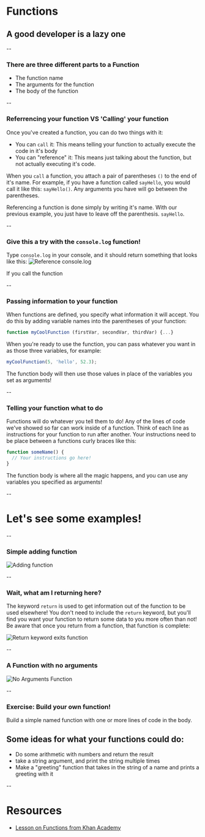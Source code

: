 # Functions
## A good developer is a lazy one

--

### There are three different parts to a Function

- The function name
- The arguments for the function
- The body of the function

--

### Referrencing your function VS 'Calling' your function

Once you've created a function, you can do two things with it:

- You can `call` it: This means telling your function to actually execute the code in it's body
- You can "reference" it: This means just talking about the function, but not actually executing it's code.

When you `call` a function, you attach a pair of parentheses `()` to the end of it's name. For example, if you have a function
called `sayHello`, you would call it like this: `sayHello()`. Any arguments you have will go between the parentheses.

Referencing a function is done simply by writing it's name. With our previous example, you just have to leave off the parenthesis.
`sayHello`.

--

### Give this a try with the `console.log` function!

Type `console.log` in your console, and it should return something that looks like this:
![Reference console.log](ASSETS_PATH/fundamentals/functions/ref-console-log.png)

If you call the function 

--

### Passing information to your function

When functions are defined, you specify what information it will accept. You do this by adding variable
names into the parentheses of your function:

```JavaScript
function myCoolFunction (firstVar, secondVar, thirdVar) {...}
```
When you're ready to use the function, you can pass whatever you want in as those three variables, for example:

```JavaScript
myCoolFunction(5, 'hello', 52.3);
```
The function body will then use those values in place of the variables you set as arguments!

--

### Telling your function what to do

Functions will do whatever you tell them to do! Any of the lines of code we've showed so far can work inside of a function.
Think of each line as instructions for your function to run after another. Your instructions need to be place between a functions
curly braces like this:

```JavaScript
function someName() {
  // Your instructions go here!
}
```

The function body is where all the magic happens, and you can use any variables you specified as arguments!

--

# Let's see some examples!

--

### Simple adding function

![Adding function](ASSETS_PATH/fundamentals/functions/add-func.png)

--

### Wait, what am I returning here?

The keyword `return` is used to get information out of the function to be used elsewhere!
You don't need to include the `return` keyword, but you'll find you want your function to return some data to you more often
than not! Be aware that once you return from a function, that function is complete:

![Return keyword exits function](ASSETS_PATH/fundamentals/functions/return-keyword.png)

--

### A Function with no arguments

![No Arguments Function](ASSETS_PATH/fundamentals/functions/no-args-func.png)

--

### Exercise: Build your own function!

Build a simple named function with one or more lines of code in the body.

## Some ideas for what your functions could do:

- Do some arithmetic with numbers and return the result
- take a string argument, and print the string multiple times
- Make a "greeting" function that takes in the string of a name and prints a greeting with it

--

# Resources

- [Lesson on Functions from Khan Academy](https://www.khanacademy.org/computing/computer-programming/programming/functions/p/functions)

